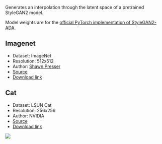 Generates an interpolation through the latent space of a pretrained StyleGAN2 model.

Model weights are for the [official PyTorch implementation of StyleGAN2-ADA](https://github.com/NVlabs/stylegan2-ada-pytorch).

## Imagenet

- Dataset: ImageNet
- Resolution: 512x512
- Author: [Shawn Presser]()
- [Source](https://twitter.com/theshawwn/status/1244081581347598341)
- [Download link](https://battle.shawwn.com/sdc/stylegan2-imagenet-512/model.ckpt-533504.pkl)

## Cat

- Dataset: LSUN Cat
- Resolution: 256x256
- Author: NVIDIA
- [Source](https://github.com/NVlabs/stylegan2)
- [Download link](https://drive.google.com/uc?id=1MQywl0FNt6lHu8E_EUqnRbviagS7fbiJ)

![](cat.gif)
